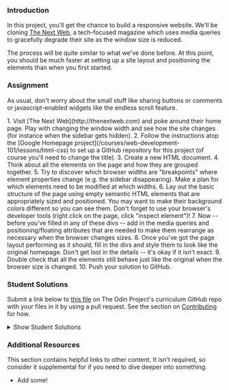 ### Introduction
In this project, you'll get the chance to build a responsive website.  We'll be cloning [The Next Web](http://thenextweb.com), a tech-focused magazine which uses media queries to gracefully degrade their site as the window size is reduced.

The process will be quite similar to what we've done before.  At this point, you should be much faster at setting up a site layout and positioning the elements than when you first started.

### Assignment
As usual, don't worry about the small stuff like sharing buttons or comments or javascript-enabled widgets like the endless scroll feature.

<div class="lesson-content__panel" markdown="1">
1. Visit [The Next Web](http://thenextweb.com) and poke around their home page.  Play with changing the window width and see how the site changes (for instance when the sidebar gets hidden).
2. Follow the instructions atop the [Google Homepage project](/courses/web-development-101/lessons/html-css) to set up a GitHub repository for this project (of course you'll need to change the title).
3. Create a new HTML document.
4. Think about all the elements on the page and how they are grouped together.
5. Try to discover which browser widths are "breakpoints" where element properties change (e.g. the sidebar disappearing).  Make a plan for which elements need to be modified at which widths.
6. Lay out the basic structure of the page using empty semantic HTML elements that are appropriately sized and positioned.  You may want to make their background colors different so you can see them.  Don't forget to use your browser's developer tools (right click on the page, click "inspect element")!
7. Now -- before you've filled in any of these divs -- add in the media queries and positioning/floating attributes that are needed to make them rearrange as necessary when the browser changes sizes.
8. Once you've got the page layout performing as it should, fill in the divs and style them to look like the original homepage.  Don't get lost in the details -- it's okay if it isn't exact.
9. Double check that all the elements still behave just like the original when the browser size is changed.
10. Push your solution to GitHub.
</div>

### Student Solutions

Submit a link below to [this file](https://github.com/TheOdinProject/curriculum/blob/master/html_css/project_responsive.md) on The Odin Project's curriculum GitHub repo with your files in it by using a pull request. See the section on [Contributing](http://github.com/TheOdinProject/curriculum/blob/master/contributing.md) for how.

<details markdown="block">
  <summary> Show Student Solutions </summary>

* Add your solution below this line!
* [Kevin's Solution](https://github.com/Kevlar2222/tnw/tree/master) - [View in Browser](https://kevlar2222.github.io/tnw/)
* [Rizwan's Solution](https://github.com/xRizwan/TheNewWeb-clone) - [View in Browser](https://xrizwan.github.io/TheNewWeb-clone/)
* [Hiro's Solution](https://github.com/hrmtk/tnw-clone) - [View in Browser](https://hrmtk.github.io/tnw-clone/)
* [LamiaSristy's Solution](https://github.com/LamiaSristy/The-Next-Web) - [View in Browser](https://raw.githack.com/LamiaSristy/The-Next-Web/master/index.html)
* [irlgabriel's Solution](https://github.com/irlgabriel/responsive-website-project) - [View in Browser](https://irlgabriel.github.io/responsive-website-project/)
* [Christian's Solution](https://github.com/rueeazy/tnw-clone) - [View in Browser](https://rueeazy.github.io/tnw-clone/)
* [hgnuye's Solution](https://github.com/hnguye/tmw-clone) - [View in Browser](https://hnguye.github.io/tmw-clone/)
* [Ideopunk's Solution](https://github.com/Ideopunk/responsive-design-practice-ulysses) - [View in Browser](https://ideopunk.github.io/responsive-design-practice-ulysses/)
* [Run After's Solution](https://github.com/run-after/mock-the-next-web) - [View in Browser](https://run-after.github.io/mock-the-next-web/)
* [Alex Zambrano's Solution](https://github.com/Alexoid1/Building-with-Responsive-Design) - [View in Browser](https://alexoid1.github.io/Building-with-Responsive-Design/)
* [Lucas Bide's Solution](https://github.com/Lucas-Bide/odin-responsive) - [View in Browser](https://lucas-bide.github.io/odin-responsive/)
* [Stanley Enow Lekunze's Solution](https://github.com/happiguru/Building-with-responsive-design) - [View in Browser](https://raw.githack.com/SunnySparks/Building-with-responsive-design/feature-branch/index.html)
* [descholar's Solution](https://github.com/AlduLonghi/the-next-web-clone) - [View in Browser](https://fervent-mcnulty-8f2492.netlify.app/)
* [Yiğit's Solution](https://github.com/yigitm/TNW-Clone) - [View in Browser](https://yigitm.github.io/TNW-Clone/)
* [Haroon Abdulrazaq's Solution](https://github.com/Haroonabdulrazaq/Responsive-Design) - [View in Browser](https://haroonabdulrazaq.github.io/Responsive-Design/)
* [Morgan's Solution](https://github.com/morganbonhomme/responsive-design) - [View in Browser](https://morganbonhomme.github.io/responsive-design/)
* [Jose Salvador's Solution](https://github.com/Jsalvadorpp/TNW) - [View in Browser](https://jsalvadorpp.github.io/TNW/)
* [Uduak Essien's Solution](https://github.com/acushlakoncept/The-Next-Web) - [View in Browser](https://raw.githack.com/vmwhoami/The-Next-Web/feature-home/index.html)
* [kaliberpoziomka's Solution](https://github.com/kaliberpoziomka/tnw-responsive) - [View in Browser](https://kaliberpoziomka.github.io/tnw-responsive/)
* [Julio's Solution](https://github.com/julio22b/top-responsive-design/tree/master) - [View in Browser](https://julio22b.github.io/top-responsive-design/)
* [Mikael's Solution](https://github.com/Mikearaya/thenextweb-clone) - [View in browser](https://mikearaya.github.io/thenextweb-clone)
* [Rarysson's Solution](https://github.com/rarysson/next-web-clone) - [View in browser](https://rarysson.github.io/next-web-clone/)
* [Estela's Solution](https://estelajimero.github.io/responsive-design/) - [View in browser](https://estelajimero.github.io/responsive-design/)
* [Johongirr's Solution](https://github.com/Johongirr/newsweek-copy) - [View in browser](https://johongirr.github.io/newsweek-copy/)
* [Igorashs's Solution](https://github.com/igorashs/building-with-responsive-design) - [View in browser](https://igorashs.github.io/building-with-responsive-design/)
* [Zuzanna's Solution](https://marcheweczka007.github.io/Responsive-desing/) - [View in browser](https://marcheweczka007.github.io/Responsive-desing/)
* [Katarzyna Kaswen-Wilk's Solution](https://github.com/kikupiku/tnw-clone) - [View in browser](https://kikupiku.github.io/tnw-clone/)
* [Raiko's Solution](https://github.com/Cypher0/odin-responsive-design) - [View in browser](https://cypher0.github.io/odin-responsive-design/)
* [rbkjefkj's Solution](https://github.com/rbkjefkj/TNW) - [View in browser](https://rbkjefkj.github.io/TNW/)
* [Kevin Vuong's Solution](https://github.com/fffear/responsive-design) - [View in browser](https://fffear.github.io/responsive-design/)
* [Braxton Lemmon's Solution](https://github.com/braxtonlemmon/tnw-clone) - [View in Browser](https://braxtonlemmon.github.io/tnw-clone/)
* [Joan Currie's Solution](https://github.com/JECurrie/google-homepage/) - [View in Browser](https://jecurrie.github.io/google-homepage/)
* [Muhammad Ahmad's Solution](https://github.com/thisisMAhmad/thenextweb) - [View in Browser](https://thisismahmad.github.io/thenextweb/)
* [David Auza's and Eduardo Reis's Solution](https://github.com/davidauza-engineer/Building-with-Responsive-Design) - [View in Browser](https://davidauza-engineer.github.io/Building-with-Responsive-Design/)
* [David Tan's Solution](https://github.com/davecmd/the-next-web-responsive-design-replica) - [View in browser](https://davecmd.github.io/the-next-web-responsive-design-replica/)
* [Learnsometing's Solution](https://github.com/learnsometing/responsive-design) - [View in browser](https://learnsometing.github.io/responsive-design/)
* [Bojo's Solution](https://github.com/BojoZahariev/TheNextWeb-homepage) - [View in browser](https://bojozahariev.github.io/TheNextWeb-homepage/)
* [bcikota's Solution](https://github.com/bcikota/the_next_web) - [View in browser](https://bcikota.github.io/the_next_web/)
* [Ohlie's Solution](https://github.com/lco1220/theNextWeb_RWD) - [View in browser](https://lco1220.github.io/theNextWeb_RWD)
* [Bola Buari's Solution](https://github.com/bolah2009/tnw-clone) - [View in browser](https://bolah2009.github.io/tnw-clone)
* [Jason McKee's Solution](https://github.com/jttmckee/responsive-practice) - [View in browser](https://jttmckee.github.io/responsive-practice/)
* [ARaut9's Solution](https://github.com/ARaut9/TNW_responsive_homepage) - [View in browser](https://araut9.github.io/TNW_responsive_homepage/)
* [Ricala's Solution](https://github.com/Ricala/tnw-responsive-design) - [View in browser](https://ricala.github.io/tnw-responsive-design/)
* [N00bG1rl's Solution](https://github.com/N00bG1rl/responsive) - [View in browser](https://n00bg1rl.github.io/responsive/)
* [Max Garber's Solution](https://github.com/bubblebooy/Odin-HTML5andCSS3) - [View in browser](https://bubblebooy.github.io/Odin-HTML5andCSS3/thenextweb.html)
* [Chris MacSwan's Solution](https://github.com/cmacswan07/responsive_design) - [View in browser](https://cmacswan07.github.io/responsive_design/index.html)
* [Javier Machin's Solution](https://github.com/Javier-Machin/responsive-design) - [View in browser](https://javier-machin.github.io/responsive-design/)
* [nmac's Solution](https://github.com/nmacawile/thenextweb-layout) - [Preview](https://htmlpreview.github.io/?https://github.com/nmacawile/thenextweb-layout/blob/master/index.html)
* [SarfrazAnjum's Solution](https://github.com/SarfrazAnjum/TOP_Building-with-Responsive-Design) - [View in browser]( https://sarfrazanjum.github.io/TOP_Building-with-Responsive-Design/)
* [Henry Kirya's Solution](https://github.com/harrika/nextweb) - [View in browser](https://harrika.github.io/nextweb/)
* [Adrien Pardo's Solution](https://github.com/Shieboo/responsive-design) - [View in browser](https://shieboo.github.io/responsive-design/)
* [theghall's Solution](https://github.com/theghall/odin-responsive-design) - [View in browser](https://theghall.github.io/odin-responsive-design/)
* [Jonathan Yiv's Solution](https://github.com/JonathanYiv/the-next-web) - [View in browser](http://jonathanyiv.com/the-next-web/)
* [Jmooree's Solution](https://github.com/jmooree30/the-next-web) - [View in browser](https://jmooree30.github.io/the-next-web/)
* [Axel's Solution](https://github.com/afuh/next-web) - [View in browser](http://next-web.surge.sh/)
* [yilmazgunalp's Solution](https://github.com/yilmazgunalp/next-web) - [View in browser](https://yilmazgunalp.github.io/next-web/)
* [Leah Xia's Solution](https://github.com/LeahXia/the-next-web.git) - [View in browser](http://leahxia.com/internal-links/the-next-web/index.html)
* [Andrew's Solution](https://github.com/andrewr224/The-Next-Web) - [View in browser](https://andrewr224.github.io/The-Next-Web/)
* [Jeff's Solution](https://github.com/jmbothe/tnw-homepage) - [View in Browser](https://jmbothe.github.io/tnw-homepage/)
* [Austin's Solution](https://github.com/CouchofTomato/nextweb-clone) - [View in browser](https://couchoftomato.github.io/nextweb-clone/)
* [ Flint Mayers' Solution](https://github.com/FlintMayers/-Responsive-Design_odin) - [View in browser](https://flintmayers.github.io/-Responsive-Design_odin/)
* [Rhys B's Solution](https://github.com/105ron/the-next-web) - [View in browser](https://105ron.github.io/the-next-web/)
* [Pawel R's Solution](https://github.com/PawelRokosz/ResponsiveDesign) - [View in browser](https://htmlpreview.github.io/?https://github.com/PawelRokosz/ResponsiveDesign/blob/master/index.html)
* [Donald's Solution](https://github.com/donaldali/odin-html-css/tree/master/responsive_design) - [View in browser](http://htmlpreview.github.io/?https://github.com/donaldali/odin-html-css/blob/master/responsive_design/index.html)
* [Leonard Labita's Solution](https://github.com/lendoza/OdinProject/tree/master/app) - [View in browser](http://leonardlabita.com/next.html)
* [Artur Janik's Solution](https://github.com/ArturJanik/ProjectTNW) - [View in browser](http://htmlpreview.github.io/?https://github.com/ArturJanik/ProjectTNW/blob/master/index.html)
* [AyeSea's Solution](https://github.com/AyeSea/tnw-responsive-design) - [View in browser](https://htmlpreview.github.io/?https://github.com/AyeSea/tnw-responsive-design/blob/master/index.html)
* [Dusan Milosavljevic's Solution](https://github.com/dusanmilosavljevic1624/Project-Responsive-Design) - [View in browser](http://dusanmilosavljevic1624.github.io/Project-Responsive-Design/)
* [Luke Walker's Solution](https://github.com/ubershibs/odin-html-css/tree/master/tnw) - [View in browser](https://htmlpreview.github.io/?https://github.com/ubershibs/odin-html-css/blob/master/tnw/index.html)
* [Miguel Herrera's Solution](https://github.com/migueloherrera/the-next-web) - [View in browser](http://htmlpreview.github.io/?https://github.com/migueloherrera/the-next-web/blob/master/index.html)
* [J-kaizen's Solution](https://github.com/J-kaizen/TheOdinProject/tree/master/HTML_CSS/html5_site) - [View in browser](http://htmlpreview.github.io/?https://github.com/J-kaizen/TheOdinProject/blob/master/HTML_CSS/html5_site/index.html)
* [Stefan (Cyprium)'s Solution](https://github.com/dev-cyprium/TheOdinProject-HTML/blob/master/thenextweb-remake/index.html) - [View in browser](https://htmlpreview.github.io/?https://github.com/dev-cyprium/TheOdinProject-HTML/blob/master/thenextweb-remake/index.html)
* [Ashleigh's Solution](https://github.com/aedelman/responsive-design/blob/master/index.html) - [View in browser](https://htmlpreview.github.io/?https://github.com/aedelman/responsive-design/blob/master/index.html)
* [csrail's Solution](https://github.com/csrail/next-web-mock) - [View in browser](https://rawgit.com/csrail/next-web-mock/master/index.html)
* [David Chapman's Solution (w/ partial placeholder elements)](https://github.com/davidchappy/odin_training_projects/tree/master/html-responsive-design) - [View in browser](https://davidchappy.github.io/html-responsive-design/)
* [Charles Harries's Solution (mostly placeholder + menu)](https://github.com/charlesharries/the-next-web/) - [View in browser](https://htmlpreview.github.io/?https://github.com/charlesharries/the-next-web/blob/master/index.html)
* [Daunenok's Solution](https://github.com/daunenok/next-web) - [View in browser](https://daunenok.github.io/next-web/)
* [Beth Rathbone's Solution](https://github.com/bethrath/responsive-design) - [View in browser](http://htmlpreview.github.io/?https://github.com/bethrath/responsive-design/blob/master/index.html)
* [husein ghafari's Solution](https://github.com/hosghf/responsive-thenextweb) - [View in browser](https://htmlpreview.github.io/?https://github.com/hosghf/responsive-thenextweb/blob/master/index.html)
* [Neil Cudden's Solution](https://github.com/ncud4bloc/NextWeb/) - [View in browser](https://ncud4bloc.github.io/NextWeb/HTML.index.html)
* [Matteo's Solution](https://github.com/naufragio/thenextweb) - [View in browser](https://naufragio.github.io/thenextweb/)
* [Aram Shelton's Solution](https://github.com/tonalmasher/next-web/settings) [View in browser](https://tonalmasher.github.io/next-web/)
* [Francisco Carlos's Solution](https://github.com/fcarlosdev/responsive_design) [View in browser](https://fcarlosdev.github.io/responsive_design/)
* [aznafro's Solution](https://github.com/aznafro/tnw) - [View in browser](https://aznafro.github.io/thenextweb/)
* [Areeba's Solution](https://github.com/AREEBAISHTIAQ/The-next-web) - [View in browser](https://areebaishtiaq.github.io/The-next-web/)
* [Taylor J's Solution](https://github.com/taylorjohannsen/thenextwebmockup) - [View in browser](https://taylorjohannsen.github.io/thenextwebmockup/)
* [Carlos Del Real's and Gabriela Cruz's Solution](https://github.com/carloshdelreal/building-with-responsive-design) - [View in browser](https://carloshdelreal.github.io/building-with-responsive-design/)
* [Halkim's Solution](https://github.com/halkim44/thenextweb-clone) - [View in browser](https://halkim44.github.io/thenextweb-clone/)
* [Aron's Solution](https://github.com/aronfischer/responsive-TNV-homepage) - [View in browser](https://aronfischer.github.io/responsive-TNV-homepage/)
* [Moin & Angel's Solution](https://github.com/moinkhanif/tnw-responsive-clone) - [View in browser](https://moinkhanif.github.io/tnw-responsive-clone/)
* [Adriel Bruno's Solution](https://github.com/AdrielTrigger/top-next-web-clone-project) - [View in Browser](https://adrieltrigger.github.io/top-next-web-clone-project/)
* [Veskenazi's Solution](https://github.com/veskenazi/building-with-responsive-design) - [View in Browser](https://veskenazi.github.io/building-with-responsive-design)
* [ranmaru22's Solution](https://github.com/ranmaru22/the_odin_project/tree/master/responsive-design) - [View in Browser](https://ranmaru22.github.io/the_odin_project/responsive-design/)
* [barrysweeney's Solution](https://github.com/barrysweeney/responsive-site) - [View in Browser](https://barrysweeney.github.io/responsive-site/)
* [mangakiko's Solution](https://github.com/magakiko/TNW-Responsive) - [View in Browser](https://magakiko.github.io/TNW-Responsive/)
* [jamesredux's Solution](https://github.com/Jamesredux/tnw-clone) - [View in Browser](https://jamesredux.github.io/tnw-clone/)
* [bhenning's Solution](https://github.com/bhenning83/TNW-magazine) - [View in Browser](https://bhenning83.github.io/TNW-magazine/)
* [Timework's Solution](https://github.com/Timework/responsive-design) - [View in Browser](https://timework.github.io/responsive-design/)
* [Sanyogita's Solution](https://github.com/SanyogitaPandit/html-css/tree/master/responsive_design)
* [icepick-pauly's Solution](https://github.com/icepick-pauly/top_htmlcss_responsivedesign) - [View in Browser](https://icepick-pauly.github.io/top_htmlcss_responsivedesign/)
* [Samuthe's Solution](https://github.com/Samuthe/Magazine-Project.git)
</details>

### Additional Resources
This section contains helpful links to other content. It isn't required, so consider it supplemental for if you need to dive deeper into something.

* Add some!
